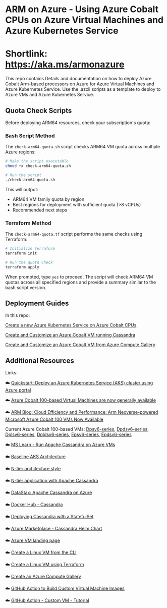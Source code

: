 # ARM on Azure - Using Azure Cobalt CPUs on Azure Virtual Machines and Azure Kubernetes Service

# Shortlink: https://aka.ms/armonazure

This repo contains Details and documentation on how to deploy Azure Cobalt Arm–based processors on Azure for Azure Virtual Machines and Azure Kubernetes Service.  Use the .azcli scripts as a template to deploy to Azure VMs and Azure Kubernetes Service.  

## Quota Check Scripts

Before deploying ARM64 resources, check your subscription's quota:

### Bash Script Method

The `check-arm64-quota.sh` script checks ARM64 VM quota across multiple Azure regions:

```bash
# Make the script executable
chmod +x check-arm64-quota.sh

# Run the script
./check-arm64-quota.sh
```

This will output:
- ARM64 VM family quota by region
- Best regions for deployment with sufficient quota (>8 vCPUs)
- Recommended next steps

### Terraform Method

The `check-arm64-quota.tf` script performs the same checks using Terraform:

```bash
# Initialize Terraform
terraform init

# Run the quota check
terraform apply
```

When prompted, type `yes` to proceed. The script will check ARM64 VM quotas across all specified regions and provide a summary similar to the bash script version.

## Deployment Guides

In this repo: 

[Create a new Azure Kubernetes Service on Azure Cobalt CPUs](aks/cobalt-deploy-to-aks.md) 

[Create and Customize an Azure Cobalt VM running Cassandra](vm/cobalt-deploy-to-vm.md)

[Create and Customize an Azure Cobalt VM from Azure Compute Gallery](vm/cobalt-deploy-to-vm-with-gallery.md)


## Additional Resources

Links: 


☁️ <a href='https://learn.microsoft.com/en-us/azure/aks/learn/quick-kubernetes-deploy-portal?tabs=azure-cli' target='_blank'>Quickstart: Deploy an Azure Kubernetes Service (AKS) cluster using Azure portal</a>

☁️ <a href='https://azure.microsoft.com/en-us/blog/azure-cobalt-100-based-virtual-machines-are-now-generally-available' target='_blank'>Azure Cobalt 100-based Virtual Machines are now generally available</a> 

☁️ <a href='https://newsroom.arm.com/blog/arm-powered-microsoft-azure-cobalt-100-vms' target='_blank'>ARM Blog: Cloud Efficiency and Performance: Arm Neoverse-powered Microsoft Azure Cobalt 100 VMs Now Available</a> 

Current Azure Cobalt 100-based VMs: [Dpsv6-series](https://aka.ms/Dpsv6-series_pp), [Dpdsv6-series](https://aka.ms/Dpdsv6-series_pp), [Dplsv6-series](https://aka.ms/Dplsv6-series_pp), [Dpldsv6-series](https://aka.ms/Dpldsv6-series_pp), [Epsv6-series](https://aka.ms/Epsv6-series_pp), [Epdsv6-series](https://aka.ms/Epdsv6-series_pp)


☁️ <a href='https://learn.microsoft.com/en-us/azure/architecture/best-practices/cassandra' target='_blank'>MS Learn - Run Apache Cassandra on Azure VMs</a> 

☁️ <a href='https://learn.microsoft.com/en-us/azure/architecture/reference-architectures/containers/aks/baseline-aks' target='_blank'>Baseline AKS Architecture</a> 

☁️ <a href='https://learn.microsoft.com/en-us/azure/architecture/guide/architecture-styles/n-tier' target='_blank'>N-tier architecture style</a> 

☁️ <a href='https://learn.microsoft.com/en-us/azure/architecture/reference-architectures/n-tier/n-tier-cassandra' target='_blank'>N-tier application with Apache Cassandra</a> 

☁️ <a href='https://www.datastax.com/guides/cassandra-on-azure' target='_blank'>DataStax: Apache Cassandra on Azure</a> 

☁️ <a href='https://hub.docker.com/r/arm64v8/cassandra/' target='_blank'>Docker Hub - Cassandra</a> 

☁️ <a href='https://kubernetes.io/docs/tutorials/stateful-application/cassandra/' target='_blank'>Deploying Cassandra with a StatefulSet</a> 

☁️ <a href='https://azuremarketplace.microsoft.com/en-us/marketplace/apps/bitnami.cassandra-chart?tab=Overview' target='_blank'>Azure Marketplace - Cassandra Helm Chart</a> 

☁️ <a href='https://learn.microsoft.com/en-us/azure/virtual-machines/' target='_blank'>Azure VM landing page</a> 

☁️ <a href='https://learn.microsoft.com/en-us/azure/virtual-machines/linux/quick-create-cli' target='_blank'>Create a Linux VM from the CLI</a> 

☁️ <a href='https://learn.microsoft.com/en-us/azure/virtual-machines/linux/quick-create-terraform' target='_blank'>Create a Linux VM using Terraform</a> 

☁️ <a href='https://learn.microsoft.com/en-us/azure/virtual-machines/create-gallery?tabs=portal%2Cportaldirect%2Ccli2' target='_blank'>Create an Azure Compute Gallery</a> 

☁️ <a href='https://github.com/marketplace/actions/build-azure-virtual-machine-image' target='_blank'>GitHub Action to Build Custom Virtual Machine Images</a> 

☁️ <a href='https://github.com/Azure/build-vm-image/blob/master/tutorial/how-to-use-action.md' target='_blank'>GitHub Action - Custom VM - Tutorial</a>

